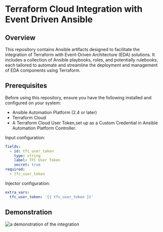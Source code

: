 # Terraform Cloud Integration with Event Driven Ansible

## Overview

This repository contains Ansible artifacts designed to facilitate the integration of Terraform with Event-Driven Architecture (EDA) solutions. It includes a collection of Ansible playbooks, roles, and potentially rulebooks, each tailored to automate and streamline the deployment and management of EDA components using Terraform.

## Prerequisites

Before using this repository, ensure you have the following installed and configured on your system:

- Ansible Automation Platform (2.4 or later)
- Terraform Cloud
- A Terraform Cloud User Token,set up as a Custom Credential in Ansible Automation Platform Controller.

Input configuration:
```yaml
fields:
  - id: tfc_user_token
    type: string
    label: TFC User Token
    secret: true
required:
  - tfc_user_token
```

Injector configuration:
```yaml
extra_vars:
  tfc_user_token: '{{ tfc_user_token }}'

```

## Demonstration

![a demonstration of the integration](tfc-eda-integration.gif)
